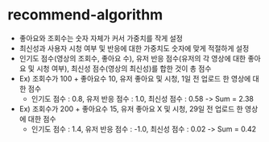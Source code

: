 # recommend-algorithm
- 좋아요와 조회수는 숫자 자체가 커서 가중치를 작게 설정
- 최신성과 사용자 시청 여부 및 반응에 대한 가중치도 숫자에 맞게 적절하게 설정
- 인기도 점수(영상의 조회수, 좋아요 수), 유저 반응 점수(유저의 각 영상에 대한 좋아요 및 시청 여부), 최신성 점수(영상의 최신성)를 합한 것이 총 점수
- Ex) 조회수가 100 + 좋아요수 10, 유저 좋아요 및 시청, 1일 전 업로드 한 영상에 대한 점수
  - 인기도 점수 : 0.8, 유저 반응 점수 : 1.0, 최신성 점수 : 0.58 -> Sum = 2.38
- Ex) 조회수가 200 + 좋아요수 15, 유저 좋아요 X 및 시청, 29일 전 업로드 한 영상에 대한 점수
  - 인기도 점수 : 1.4, 유저 반응 점수 : -1.0, 최신성 점수 : 0.02 -> Sum = 0.42
